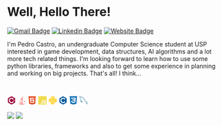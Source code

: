 # Well, Hello There!

[![Gmail Badge](https://img.shields.io/badge/-Gmail-red?style=flat-square&logo=Gmail&logoColor=white)](mailto:pedro.lucas.moliner.castro@gmail.com)
[![Linkedin Badge](https://img.shields.io/badge/-LinkedIn-blue?style=flat-square&logo=Linkedin&logoColor=white)](https://www.linkedin.com/in/pedrolmcastro)
[![Website Badge](https://img.shields.io/badge/-website-black?style=flat-square&logo=About.me&logoColor=white)](https://pedrolmcastro.github.io/)

I'm Pedro Castro, an undergraduate Computer Science student at USP interested in game development, data structures, AI algorithms and a lot more tech related things. I'm looking forward to learn how to use some python libraries, frameworks and also to get some experience in planning and working on big projects. That's all! I think...

&nbsp;

<!-- Languages and Tools -->
<p>
    <img height="20" src="https://raw.githubusercontent.com/devicons/devicon/master/icons/cplusplus/cplusplus-plain.svg">
    <img height="20" src="https://raw.githubusercontent.com/devicons/devicon/master/icons/java/java-plain.svg">
    <img height="20" src="https://raw.githubusercontent.com/devicons/devicon/master/icons/html5/html5-plain.svg">
    <img height="20" src="https://raw.githubusercontent.com/devicons/devicon/master/icons/javascript/javascript-plain.svg">
    <img height="20" src="https://raw.githubusercontent.com/devicons/devicon/master/icons/python/python-plain.svg">
    <img height="20" src="https://raw.githubusercontent.com/devicons/devicon/master/icons/c/c-plain.svg">
    <img height="20" src="https://raw.githubusercontent.com/devicons/devicon/master/icons/css3/css3-plain.svg">
    <img height="20" src="https://raw.githubusercontent.com/devicons/devicon/master/icons/mysql/mysql-plain.svg">
</p>

<!-- GitHub Stats -->
<p>
    <img height="150" src="https://github-readme-stats.vercel.app/api?username=pedrolmcastro&theme=dark&show_icons=true">
    <img height="150" src="https://github-readme-stats.vercel.app/api/top-langs/?username=pedrolmcastro&theme=dark&layout=compact">
</p>
